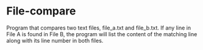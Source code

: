 # File-compare
Program that compares two text files, file_a.txt and file_b.txt. If any line in File A is found in File B, the program will list the content of the matching line along with its line number in both files.
